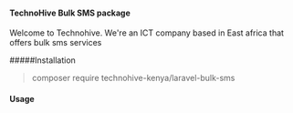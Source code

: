 #### TechnoHive Bulk SMS package

Welcome to Technohive. We're an ICT company based in East africa that offers
bulk sms services

#####Installation
>composer require technohive-kenya/laravel-bulk-sms


#### Usage

